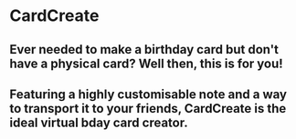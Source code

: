 # CardCreate
## Ever needed to make a birthday card but don't have a physical card? Well then, this is for you! 
## Featuring a highly customisable note and a way to transport it to your friends, CardCreate is the ideal virtual bday card creator.
